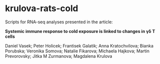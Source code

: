 # krulova-rats-cold

Scripts for RNA-seq analyses presented in the article:

**Systemic immune response to cold exposure is linked to changes in γδ T cells**

Daniel Vasek; Peter Holicek; Frantisek Galatik; Anna Kratochvilova; Bianka Porubska; Veronika Somova; Natalie Fikarova; Michaela Hajkova; Martin Prevorovsky; Jitka M Zurmanova; Magdalena Krulova
